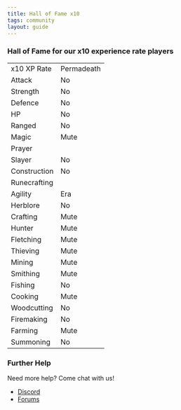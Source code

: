 ```yaml
---
title: Hall of Fame x10
tags: community
layout: guide
---
```


### Hall of Fame for our x10 experience rate players

<table class="tableForFame">
  <tr class="trForFame" id="x5">
    <td class="tdForFame">x10 XP Rate</td>
    <td class="tdForFame">Permadeath</td>
  </tr>
  <tr class="trForFame">
    <td class="tdForFame">Attack</td>
    <td class="tdForFame">No</td>
  </tr>
  <tr class="trForFame">
    <td class="tdForFame">Strength</td>
    <td class="tdForFame">No</td>
  </tr>
  <tr class="trForFame">
    <td class="tdForFame">Defence</td>
    <td class="tdForFame">No</td>
  </tr>
  <tr class="trForFame">
    <td class="tdForFame">HP</td>
    <td class="tdForFame">No</td>
  </tr>
  <tr class="trForFame">
    <td class="tdForFame">Ranged</td>
    <td class="tdForFame">No</td>
  </tr>
  <tr class="trForFame">
    <td class="tdForFame">Magic</td>
    <td class="tdForFame">Mute</td>
  </tr>
  <tr class="trForFame">
    <td class="tdForFame">Prayer</td>
    <td class="tdForFame"></td>
  </tr>
  <tr class="trForFame">
    <td class="tdForFame">Slayer</td>
    <td class="tdForFame">No</td>
  </tr>
  <tr class="trForFame">
    <td class="tdForFame">Construction</td>
    <td class="tdForFame">No</td>
  </tr>
  <tr class="trForFame">
    <td class="tdForFame">Runecrafting</td>
    <td class="tdForFame"></td>
  </tr>
  <tr class="trForFame">
    <td class="tdForFame">Agility</td>
    <td class="tdForFame">Era</td>
  </tr>
  <tr class="trForFame">
    <td class="tdForFame">Herblore</td>
    <td class="tdForFame">No</td>
  </tr>
  <tr class="trForFame">
    <td class="tdForFame">Crafting</td>
    <td class="tdForFame">Mute</td>
  </tr>
  <tr class="trForFame">
    <td class="tdForFame">Hunter</td>
    <td class="tdForFame">Mute</td>
  </tr>
  <tr class="trForFame">
    <td class="tdForFame">Fletching</td>
    <td class="tdForFame">Mute</td>
  </tr>
  <tr class="trForFame">
    <td class="tdForFame">Thieving</td>
    <td class="tdForFame">Mute</td>
  </tr>
  <tr class="trForFame">
    <td class="tdForFame">Mining</td>
    <td class="tdForFame">Mute</td>
  </tr>
  <tr class="trForFame">
    <td class="tdForFame">Smithing</td>
    <td class="tdForFame">Mute</td>
  </tr>
  <tr class="trForFame">
    <td class="tdForFame">Fishing</td>
    <td class="tdForFame">No</td>
  </tr>
  <tr class="trForFame">
    <td class="tdForFame">Cooking</td>
    <td class="tdForFame">Mute</td>
  </tr>
  <tr class="trForFame">
    <td class="tdForFame">Woodcutting</td>
    <td class="tdForFame">No</td>
  </tr>
  <tr class="trForFame">
    <td class="tdForFame">Firemaking</td>
    <td class="tdForFame">No</td>
  </tr>
  <tr class="trForFame">
    <td class="tdForFame">Farming</td>
    <td class="tdForFame">Mute</td>
  </tr>
  <tr class="trForFame">
    <td class="tdForFame">Summoning</td>
    <td class="tdForFame">No</td>
  </tr>
</table>

### Further Help

Need more help? Come chat with us!

<div class="article_theme_1">
  <ul class="further">
    <li><a href="https://discord.gg/43YPGND">Discord</a></li>
    <li><a href="https://forum.2009scape.org/">Forums</a></li>
  </ul>
</div>